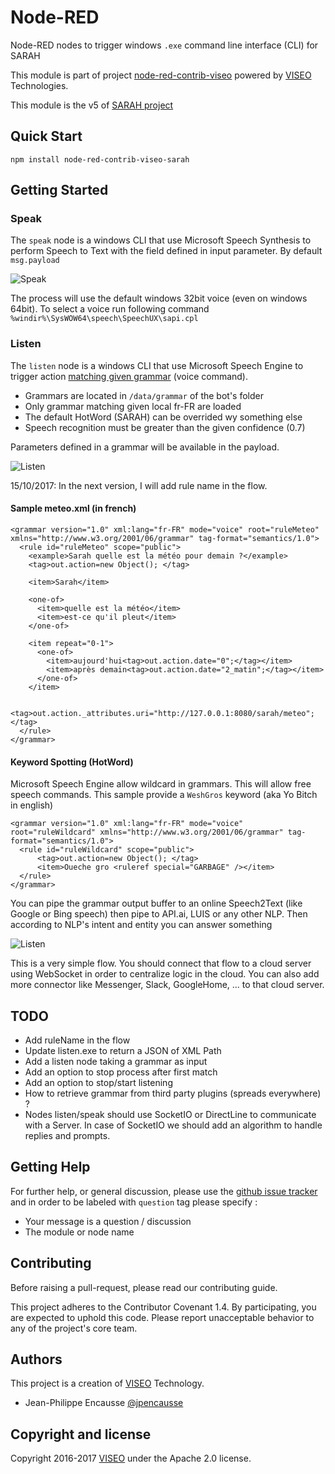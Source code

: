 # Node-RED

Node-RED nodes to trigger windows `.exe` command line interface (CLI) for SARAH

This module is part of project [node-red-contrib-viseo](https://github.com/NGRP/node-red-contrib-viseo) powered by [VISEO](http://www.viseo.com) Technologies.

This module is the v5 of [SARAH project](http://sarah.encausse.net)


## Quick Start

```
npm install node-red-contrib-viseo-sarah
```

## Getting Started

### Speak

The `speak` node is a windows CLI that use Microsoft Speech Synthesis to perform Speech to Text with the field defined in input parameter. By default `msg.payload`

![Speak](https://github.com/NGRP/node-red-contrib-viseo/blob/master/node-red-contrib-sarah/doc/speak.png?raw=true)

The process will use the default windows 32bit voice (even on windows 64bit). To select a voice run following command  `%windir%\SysWOW64\speech\SpeechUX\sapi.cpl`

### Listen

The `listen` node is a windows CLI that use Microsoft Speech Engine to trigger action [matching given grammar](https://msdn.microsoft.com/en-us/library/hh378521.aspx) (voice command).

- Grammars are located in `/data/grammar` of the bot's folder
- Only grammar matching given local fr-FR are loaded
- The default HotWord (SARAH) can be overrided wy something else
- Speech recognition must be greater than the given confidence (0.7)

Parameters defined in a grammar will be available in the payload.

![Listen](https://github.com/NGRP/node-red-contrib-viseo/blob/master/node-red-contrib-sarah/doc/listen1.png?raw=true)

15/10/2017: In the next version, I will add rule name in the flow.

#### Sample meteo.xml (in french)

```
<grammar version="1.0" xml:lang="fr-FR" mode="voice" root="ruleMeteo" xmlns="http://www.w3.org/2001/06/grammar" tag-format="semantics/1.0">
  <rule id="ruleMeteo" scope="public">
    <example>Sarah quelle est la météo pour demain ?</example>
    <tag>out.action=new Object(); </tag>
    
    <item>Sarah</item>
    
    <one-of>
      <item>quelle est la météo</item>
      <item>est-ce qu'il pleut</item>
    </one-of>

    <item repeat="0-1">
      <one-of>
        <item>aujourd'hui<tag>out.action.date="0";</tag></item>
        <item>après demain<tag>out.action.date="2_matin";</tag></item>
      </one-of>
    </item>
    
    <tag>out.action._attributes.uri="http://127.0.0.1:8080/sarah/meteo";</tag>
  </rule> 
</grammar>
```

#### Keyword Spotting (HotWord)

Microsoft Speech Engine allow wildcard in grammars. This will allow free speech commands.
This sample provide a `WeshGros` keyword (aka Yo Bitch in english)

```
<grammar version="1.0" xml:lang="fr-FR" mode="voice"  root="ruleWildcard" xmlns="http://www.w3.org/2001/06/grammar" tag-format="semantics/1.0">
  <rule id="ruleWildcard" scope="public">
      <tag>out.action=new Object(); </tag>
      <item>Oueche gro <ruleref special="GARBAGE" /></item> 
  </rule>
</grammar>
```

You can pipe the grammar output buffer to an online Speech2Text (like Google or Bing speech) then pipe to API.ai, LUIS or any other NLP. Then according to NLP's intent and entity you can answer something

![Listen](https://github.com/NGRP/node-red-contrib-viseo/blob/master/node-red-contrib-sarah/doc/listen2.png?raw=true)

This is a very simple flow. You should connect that flow to a cloud server using WebSocket in order to centralize logic in the cloud.
You can also add more connector like Messenger, Slack, GoogleHome, ... to that cloud server.

## TODO

- Add ruleName in the flow
- Update listen.exe to return a JSON of XML Path
- Add a listen node taking a grammar as input
- Add an option to stop process after first match
- Add an option to stop/start listening
- How to retrieve grammar from third party plugins (spreads everywhere) ?
- Nodes listen/speak should use SocketIO or DirectLine to communicate with a Server. In case of SocketIO we should add an algorithm to handle replies and prompts.

## Getting Help

For further help, or general discussion, please use the [github issue tracker](https://github.com/NGRP/node-red-contrib-viseo/issues) and in order to be labeled with `question` tag please specify :
- Your message is a question / discussion
- The module or node name

## Contributing

Before raising a pull-request, please read our contributing guide.

This project adheres to the Contributor Covenant 1.4. By participating, 
you are expected to uphold this code. 
Please report unacceptable behavior to any of the project's core team.

## Authors

This project is a creation of [VISEO](http://www.viseo.com) Technology.

- Jean-Philippe Encausse [@jpencausse](https://twitter.com/jpencausse)


## Copyright and license

Copyright 2016-2017 [VISEO](http://www.viseo.com) under the Apache 2.0 license.
